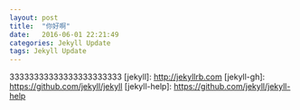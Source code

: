 ```yaml
---
layout: post
title:  "你好啊"
date:   2016-06-01 22:21:49
categories: Jekyll Update 
tags: Jekyll Update 
---
```

33333333333333333333333
[jekyll]:      http://jekyllrb.com
[jekyll-gh]:   https://github.com/jekyll/jekyll
[jekyll-help]: https://github.com/jekyll/jekyll-help
